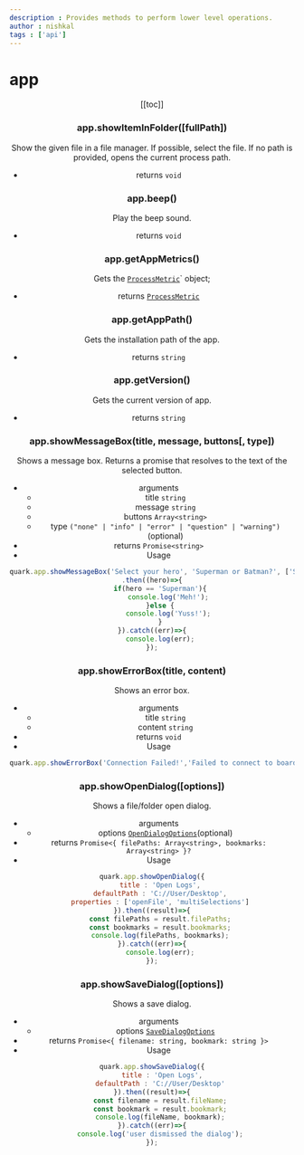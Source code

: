 ```yaml
---
description : Provides methods to perform lower level operations.
author : nishkal
tags : ['api']
---
```


# app
<Header/>
[[toc]]

### app.showItemInFolder([fullPath])
Show the given file in a file manager. If possible, select the file. If no path is provided, opens the current process path.
* returns `void`

### app.beep()
Play the beep sound.
* returns `void`

### app.getAppMetrics()
Gets the [`ProcessMetric`](/)` object;
* returns [`ProcessMetric`](/)

### app.getAppPath()
Gets the installation path of the app.
* returns `string`

### app.getVersion()
Gets the current version of app.
* returns `string`

### app.showMessageBox(title, message, buttons[, type])
Shows a message box. Returns a promise that resolves to the text of the selected button.
* arguments
  * title `string`
  * message `string`
  * buttons `Array<string>` 
  * type `("none" | "info" | "error" | "question" | "warning")` (optional)
* returns `Promise<string>`
* Usage

```js
quark.app.showMessageBox('Select your hero', 'Superman or Batman?', ['Superman', 'Batman'], 'question')
.then((hero)=>{
    if(hero == 'Superman'){
        console.log('Meh!');
    }else {
        console.log('Yuss!');
    }
}).catch((err)=>{
    console.log(err);
});
```

### app.showErrorBox(title, content)
Shows an error box.
* arguments
  * title `string`
  * content `string`
* returns `void`
* Usage

```js
quark.app.showErrorBox('Connection Failed!','Failed to connect to board at COM port 5');
```

### app.showOpenDialog([options])
Shows a file/folder open dialog.
* arguments
  * options [`OpenDialogOptions`](/)(optional)
* returns `Promise<{ filePaths: Array<string>, bookmarks: Array<string> }?`
* Usage

```js
quark.app.showOpenDialog({
    title : 'Open Logs',
    defaultPath : 'C://User/Desktop',
    properties : ['openFile', 'multiSelections']
}).then((result)=>{
    const filePaths = result.filePaths;
    const bookmarks = result.bookmarks;
    console.log(filePaths, bookmarks);
}).catch((err)=>{
    console.log(err);
});
```

### app.showSaveDialog([options])
Shows a save dialog.
* arguments
  * options [`SaveDialogOptions`](/)
* returns `Promise<{ filename: string, bookmark: string }>` 
* Usage

```js
quark.app.showSaveDialog({
     title : 'Open Logs',
    defaultPath : 'C://User/Desktop'
}).then((result)=>{
    const filename = result.fileName;
    const bookmark = result.bookmark;
    console.log(fileName, bookmark);
}).catch((err)=>{
    console.log('user dismissed the dialog');
});
```